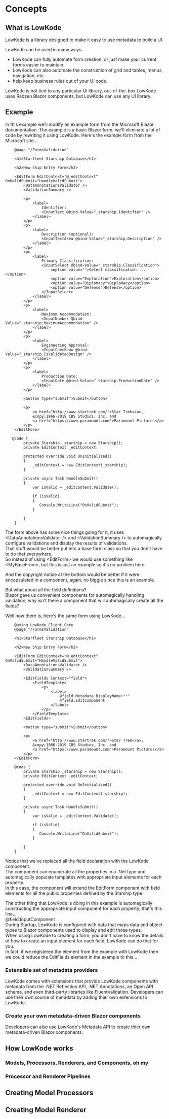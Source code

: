 ﻿
# Concepts

## What is LowKode

LowKode is a library designed to make it easy to use metadata to build a UI.

LowKode can be used in many ways...
- LowKode can fully automate form creation, or just make your current forms easier to maintain.  
- LowKode can also automate the construction of grid and tables, menus, navigation, etc.
- help keep business rules out of your UI code.

LowKode is not tied to any particular UI library, out-of-the-box LowKode uses Radzen Blazor components, but LowKode can use any UI library.


## Example
In this example we'll modify an example form from the Microsoft Blazor documentation.
The example is a basic Blazor form, we'll eliminate a lot of code by rewriting it using LowKode.
Here's the example form from the Microsoft site...

        @page "/FormsValidation"

        <h1>Starfleet Starship Database</h1>

        <h2>New Ship Entry Form</h2>

        <EditForm EditContext="@_editContext" OnValidSubmit="HandleValidSubmit">
            <DataAnnotationsValidator />
            <ValidationSummary />

            <p>
                <label>
                    Identifier:
                    <InputText @bind-Value="_starship.Identifier" />
                </label>
            </p>
            <p>
                <label>
                    Description (optional):
                    <InputTextArea @bind-Value="_starship.Description" />
                </label>
            </p>
            <p>
                <label>
                    Primary Classification:
                    <InputSelect @bind-Value="_starship.Classification">
                        <option value="">Select classification ...</option>
                        <option value="Exploration">Exploration</option>
                        <option value="Diplomacy">Diplomacy</option>
                        <option value="Defense">Defense</option>
                    </InputSelect>
                </label>
            </p>
            <p>
                <label>
                    Maximum Accommodation:
                    <InputNumber @bind-Value="_starship.MaximumAccommodation" />
                </label>
            </p>
            <p>
                <label>
                    Engineering Approval:
                    <InputCheckbox @bind-Value="_starship.IsValidatedDesign" />
                </label>
            </p>
            <p>
                <label>
                    Production Date:
                    <InputDate @bind-Value="_starship.ProductionDate" />
                </label>
            </p>

            <button type="submit">Submit</button>

            <p>
                <a href="http://www.startrek.com/">Star Trek</a>, 
                &copy;1966-2019 CBS Studios, Inc. and 
                <a href="https://www.paramount.com">Paramount Pictures</a>
            </p>
        </EditForm>

       @code {
            private Starship _starship = new Starship();
            private EditContext _editContext;

            protected override void OnInitialized()
            {
                _editContext = new EditContext(_starship);
            }

            private async Task HandleSubmit()
            {
                var isValid = _editContext.Validate();

                if (isValid)
                {
                   Console.WriteLine("OnValidSubmit");
                }
     
            }          
        }

The form above has some nice things going for it, it uses &lt;DataAnnotationsValidator /&gt; and &lt;ValidationSummary /&gt; 
to automagically configure validations and display the results of validations.   
That stuff would be better put into a base form class so that you don't have to do that everywhere.  
So instead of using &lt;EditForm&gt; we would use something like &lt;MyBaseFrom&gt;, but this is just an example so it's no problem here.

And the copyright notice at the bottom would be better if it were encapsulated in a component, again, no biggie since this is an example.

But what about all the field definitions?  
Blazor gave us convenient components for automagically handling validation, why isn't there a component that will automagically create all the fields?

Well now there is, here's the same form using LowKode...

        @using LowKode.Client.Core
        @page "/FormsValidation"

        <h1>Starfleet Starship Database</h1>

        <h2>New Ship Entry Form</h2>
        
        <EditForm EditContext="@_editContext" OnValidSubmit="HandleValidSubmit">
            <DataAnnotationsValidator />
            <ValidationSummary />

            <EditFields Context="field">
                <FieldTemplate>
                    <p>
                        <label>
                            @field.Metadata.DisplayName+":"
                            @field.EditComponent
                        </label>
                    </p>
                </FieldTemplate>
            <EditFields>

            <button type="submit">Submit</button>

            <p>
                <a href="http://www.startrek.com/">Star Trek</a>, 
                &copy;1966-2019 CBS Studios, Inc. and 
                <a href="https://www.paramount.com">Paramount Pictures</a>
            </p>
        </EditForm>

        @code {
            private Starship _starship = new Starship();
            private EditContext _editContext;

            protected override void OnInitialized()
            {
                _editContext = new EditContext(_starship);
            }

            private async Task HandleSubmit()
            {
                var isValid = _editContext.Validate();

                if (isValid)
                {
                   Console.WriteLine("OnValidSubmit");
                }
     
            }          
        }

Notice that we've replaced all the field declaration with the LowKode <EditFields> component.  
The <EditFields> component can enumerate all the properties in a .Net type and automagically populate templates with appropriate input elements for each property.  
In this case, the <EditFields> component will extend the EditForm component with field elements for all the public properties defined by the Starship type.  

The other thing that LowKode is doing in this example is automagically constructing the appropriate input component for each property, that's this line...  
    @field.InputComponent  
During Startup, LowKode is configured with data that maps data and object types to Blazor components used to display and edit those types.  
When using LowKode to creating a form, you don't have to know the details of how to create an input element for each field, LowKode can do that for you.  
In fact, if we registered the <FieldTemplate> element from the example with LowKode then we could reduce the EditFields element in the example to this...  
    <EditFields/>  
          
### Extensible set of metadata providers
LowKode comes with extensions that provide LowKode components with metadata from the .NET Reflection API, .NET Annotations, an Open API schema, and even third-party libraries like FluentValidation.
Developers can use their own source of metadata by adding thier own extensions to LowKode.


### Create your own metadata-driven Blazor components
Developers can also use LowKode's Metadata API to create thier own metadata-driven Blazor components.



## How LowKode works


### Models, Processors, Renderers, and Components, oh my

### Processor and Renderer Pipelines

## Creating Model Processors

## Creating Model Renderer




